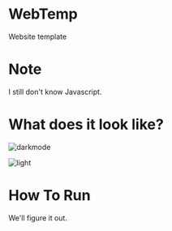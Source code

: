# WebTemp

Website template

# Note
  I still don't know Javascript.

# What does it look like?

 ![darkmode](https://user-images.githubusercontent.com/76558546/114166192-0cb94f00-994b-11eb-867c-135a4695229f.jpg)
 
 ![light](https://user-images.githubusercontent.com/76558546/114166385-48ecaf80-994b-11eb-8b93-4279bf9f45f8.jpg)

 
 
 



# How To Run
We'll figure it out.



